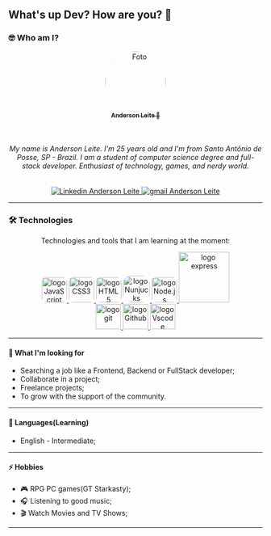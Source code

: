 ## What's up Dev? How are you? 👋

### 🤓 Who am I?

<p align="center">
    <a href="https://app.rocketseat.com.br/me/anderleite" target="_blank">
        <img 
            style="border-radius: 50%;" 
            src="https://avatars0.githubusercontent.com/u/51854580?s=460&u=7b613239d54bd4788318c525b601289ae8810305&v=4" 
            width="120px;" 
            alt="Foto">       
        <br/>
        <sub><b>Anderson Leite  🚀</b></sub>
    </a>
</p>
</br>
<h6 align="center">
    My name is Anderson Leite. I'm 25 years old and I'm from Santo Antônio de Posse, SP - Brazil. I am a student of computer science degree and full-stack developer. Enthusiast of technology, games, and nerdy world.
</h6>

<p align="center">
    <a href="https://www.linkedin.com/in/anderleite/">
        <img 
            alt="Linkedin Anderson Leite" 
            src="https://img.shields.io/badge/-Anderson%20Leite-%230077b5?style=flat-square&logo=linkedin">
    </a>
    <a href="mailto:anderleitec@gmail.com">
        <img 
            alt="gmail Anderson Leite" 
            src="https://img.shields.io/badge/-anderleitec@gmail.com-%23c14438?style=flat-square&logo=gmail&logoColor=white">
    </a>
</p>

---
### 🛠 Technologies

<p align="center">
Technologies and tools that I am learning at the moment:

<p align="center">
    <a href="https://www.javascript.com/">
        <img 
            src="https://github.com/anderleite/anderleite/blob/master/assets/icon-javascript.svg" 
            alt="logo JavaScript"
            width="50px"
            style="border-radius: 8px;">
    </a>
    <a href="https://developer.mozilla.org/en-US/docs/Web/CSS">
        <img 
            src="https://github.com/anderleite/anderleite/blob/master/assets/icon-css3.svg" 
            alt="logo CSS3"
            width="50px"
            style="border-radius: 8px;">
    </a>
    <a href="https://developer.mozilla.org/en-US/docs/Web/HTML">
        <img 
            src="https://github.com/anderleite/anderleite/blob/master/assets/icon-html5.svg" 
            alt="logo HTML5"
            width="50px"
            style="border-radius: 8px;">
    </a>
    <a href="https://mozilla.github.io/nunjucks/">
        <img 
            src="https://github.com/anderleite/anderleite/blob/master/assets/icon-nunjucks.svg" 
            alt="logo Nunjucks"
            width="53px"
            style="border-radius: 16px;">
    </a>
    <!-- <a href="https://www.typescriptlang.org/">
        <img 
            src="https://github.com/anderleite/anderleite/blob/master/assets/icon-typescript.png"
            alt="logo Typescript"
            width="56px">
    </a>
    <a href="https://reactjs.org/">
        <img 
            src="https://github.com/anderleite/anderleite/blob/master/assets/icon-react.svg"
            alt="logo React"
            width="50px"
            style="border-radius: 8px;">
    </a>
    <a href="https://reactnative.dev/">
        <img 
            src="https://github.com/anderleite/anderleite/blob/master/assets/icon-react-native.svg"
            alt="logo React native"
            width="50px"
            style="border-radius: 8px;">
    </a> -->
    <a href="https://nodejs.org/en/">
        <img 
            src="https://github.com/anderleite/anderleite/blob/master/assets/icon-nodejs.svg" 
            alt="logo Node.js"
            width="50px"
            style="border-radius: 8px;">
    </a>
    <a href="https://expressjs.com/">
        <img 
            src="https://github.com/anderleite/anderleite/blob/master/assets/icon-express2.png" 
            alt="logo express"
            width="100px">
    </a>
    </br>
    <a href="https://git-scm.com/">
        <img 
            src="https://github.com/anderleite/anderleite/blob/master/assets/icon-git.svg" 
            alt="logo git"
            width="50px">
    </a>
    <!-- <a href="https://www.postgresql.org/">
        <img 
            src="https://github.com/anderleite/anderleite/blob/master/assets/icon-postgresql.svg" 
            alt="logo postgreSQL"
            width="50px">
    </a>
    <a href="https://www.figma.com/">
        <img 
            src="https://github.com/anderleite/anderleite/blob/master/assets/icon-figma.svg" 
            alt="logo Figma"
            width="50px">
    </a> -->
    <a href="https://github.com/">
        <img 
            src="https://github.com/anderleite/anderleite/blob/master/assets/icon-gitHub2.svg" 
            alt="logo Github"
            width="50px">
    </a>
    <a href="https://code.visualstudio.com/">
        <img 
            src="https://github.com/anderleite/anderleite/blob/master/assets/icon-vscode.svg" 
            alt="logo Vscode"
            width="50px">
    </a>
</p>

---
#### 🚧 What I'm looking for

- Searching a job like a Frontend, Backend or FullStack developer;
- Collaborate in a project;
- Freelance projects;
- To grow with the support of the community.




---
#### 💬 Languages(Learning)

- English - Intermediate;

---
#### ⚡ Hobbies

- 🎮 RPG PC games(GT Starkasty);
- 🎧 Listening to good music;
- 🎬 Watch Movies and TV Shows;

---
